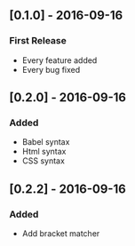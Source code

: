 ## [0.1.0] - 2016-09-16
### First Release
- Every feature added
- Every bug fixed

## [0.2.0] - 2016-09-16
### Added
- Babel syntax
- Html syntax
- CSS syntax

## [0.2.2] - 2016-09-16
### Added
- Add bracket matcher
